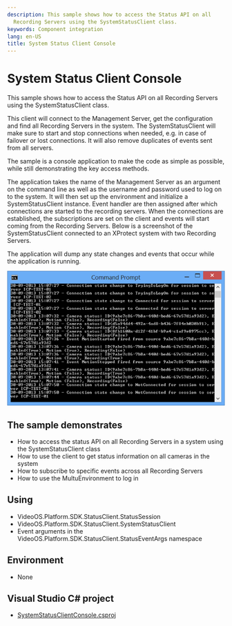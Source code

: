 ```yaml
---
description: This sample shows how to access the Status API on all
  Recording Servers using the SystemStatusClient class.
keywords: Component integration
lang: en-US
title: System Status Client Console
---
```


# System Status Client Console

This sample shows how to access the Status API on all Recording Servers
using the SystemStatusClient class.

This client will connect to the Management Server, get the configuration
and find all Recording Servers in the system. The SystemStatusClient
will make sure to start and stop connections when needed, e.g. in case
of failover or lost connections. It will also remove duplicates of
events sent from all servers.

The sample is a console application to make the code as simple as
possible, while still demonstrating the key access methods.

The application takes the name of the Management Server as an argument
on the command line as well as the username and password used to log on
to the system. It will then set up the environment and initialize a
SystemStatusClient instance. Event handler are then assigned after which
connections are started to the recording servers. When the connections
are established, the subscriptions are set on the client and events will
start coming from the Recording Servers. Below is a screenshot of the
SystemStatusClient connected to an XProtect system with two Recording
Servers.

The application will dump any state changes and events that occur while
the application is running.

![System Status Client Console](SystemStatusClientConsole.png)

## The sample demonstrates

-   How to access the status API on all Recording Servers in a system
    using the SystemStatusClient class
-   How to use the client to get status information on all cameras in
    the system
-   How to subscribe to specific events across all Recording Servers
-   How to use the MultuEnvironment to log in

## Using

-   VideoOS.Platform.SDK.StatusClient.StatusSession
-   VideoOS.Platform.SDK.StatusClient.SystemStatusClient
-   Event arguments in the
    VideoOS.Platform.SDK.StatusClient.StatusEventArgs namespace

## Environment

-   None

## Visual Studio C\# project

-   [SystemStatusClientConsole.csproj](javascript:openLink('..\\\\ComponentSamples\\\\SystemStatusClientConsole\\\\SystemStatusClientConsole.csproj');)
